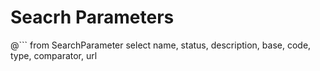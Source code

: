 # Seacrh Parameters
<!--
@```
from
	SearchParameter
select
	*
```
-->

@```
from
	SearchParameter
select
	name, status, description, base, code, type, comparator, url 
```

